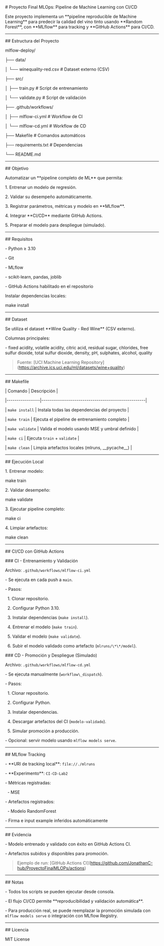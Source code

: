 \# Proyecto Final MLOps: Pipeline de Machine Learning con CI/CD



Este proyecto implementa un \*\*pipeline reproducible de Machine Learning\*\* para predecir la calidad del vino tinto usando \*\*Random Forest\*\*, con \*\*MLflow\*\* para tracking y \*\*GitHub Actions\*\* para CI/CD.



---



\## Estructura del Proyecto



mlflow-deploy/

├── data/

│   └── winequality-red.csv         # Dataset externo (CSV)

├── src/

│   ├── train.py                    # Script de entrenamiento

│   └── validate.py                 # Script de validación

├── .github/workflows/

│   ├── mlflow-ci.yml               # Workflow de CI

│   └── mlflow-cd.yml               # Workflow de CD

├── Makefile                        # Comandos automáticos

├── requirements.txt                # Dependencias

└── README.md



---



\## Objetivo



Automatizar un \*\*pipeline completo de ML\*\* que permita:



1\. Entrenar un modelo de regresión.

2\. Validar su desempeño automáticamente.

3\. Registrar parámetros, métricas y modelo en \*\*MLflow\*\*.

4\. Integrar \*\*CI/CD\*\* mediante GitHub Actions.

5\. Preparar el modelo para despliegue (simulado).



---



\## Requisitos



\- Python ≥ 3.10  

\- Git  

\- MLflow  

\- scikit-learn, pandas, joblib  

\- GitHub Actions habilitado en el repositorio  



Instalar dependencias locales:





make install



---



\## Dataset



Se utiliza el dataset \*\*Wine Quality - Red Wine\*\* (CSV externo).  

Columnas principales:



\- fixed acidity, volatile acidity, citric acid, residual sugar, chlorides, free sulfur dioxide, total sulfur dioxide, density, pH, sulphates, alcohol, quality



> Fuente: \[UCI Machine Learning Repository](https://archive.ics.uci.edu/ml/datasets/wine+quality)



---



\## Makefile



| Comando          | Descripción                                         |

|-----------------|-----------------------------------------------------|

| `make install`   | Instala todas las dependencias del proyecto         |

| `make train`     | Ejecuta el pipeline de entrenamiento completo      |

| `make validate`  | Valida el modelo usando MSE y umbral definido      |

| `make ci`        | Ejecuta `train` + `validate`                       |

| `make clean`     | Limpia artefactos locales (mlruns, \_\_pycache\_\_)    |



---



\## Ejecución Local



1\. Entrenar modelo:



make train



2\. Validar desempeño:



make validate



3\. Ejecutar pipeline completo:





make ci



4\. Limpiar artefactos:



make clean





---



\## CI/CD con GitHub Actions



\### CI - Entrenamiento y Validación

Archivo: `.github/workflows/mlflow-ci.yml`



\- Se ejecuta en cada push a `main`.

\- Pasos:

&nbsp; 1. Clonar repositorio.

&nbsp; 2. Configurar Python 3.10.

&nbsp; 3. Instalar dependencias (`make install`).

&nbsp; 4. Entrenar el modelo (`make train`).

&nbsp; 5. Validar el modelo (`make validate`).

&nbsp; 6. Subir el modelo validado como artefacto (`mlruns/\*\*/model`).



\### CD - Promoción y Despliegue (Simulado)

Archivo: `.github/workflows/mlflow-cd.yml`



\- Se ejecuta manualmente (`workflow\_dispatch`).

\- Pasos:

&nbsp; 1. Clonar repositorio.

&nbsp; 2. Configurar Python.

&nbsp; 3. Instalar dependencias.

&nbsp; 4. Descargar artefactos del CI (`modelo-validado`).

&nbsp; 5. Simular promoción a producción.

\- Opcional: servir modelo usando `mlflow models serve`.



---



\## MLflow Tracking



\- \*\*URI de tracking local\*\*: `file://./mlruns`

\- \*\*Experimento\*\*: `CI-CD-Lab2`

\- Métricas registradas:

&nbsp; - MSE

\- Artefactos registrados:

&nbsp; - Modelo RandomForest

\- Firma e input example inferidos automáticamente



---



\## Evidencia



\- Modelo entrenado y validado con éxito en GitHub Actions CI.

\- Artefactos subidos y disponibles para promoción.



> Ejemplo de run: \[GitHub Actions CI](https://github.com/JonathanC-hub/ProyectoFinalMLOPs/actions)



---



\## Notas



\- Todos los scripts se pueden ejecutar desde consola.

\- El flujo CI/CD permite \*\*reproducibilidad y validación automática\*\*.

\- Para producción real, se puede reemplazar la promoción simulada con `mlflow models serve` o integración con MLflow Registry.



---



\## Licencia



MIT License



